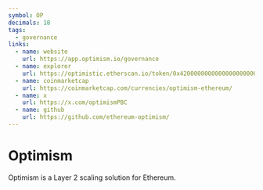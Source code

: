 ```yaml
---
symbol: OP
decimals: 18
tags:
  - governance
links:
  - name: website
    url: https://app.optimism.io/governance
  - name: explorer
    url: https://optimistic.etherscan.io/token/0x4200000000000000000000000000000000000042
  - name: coinmarketcap
    url: https://coinmarketcap.com/currencies/optimism-ethereum/
  - name: x
    url: https://x.com/optimismPBC
  - name: github
    url: https://github.com/ethereum-optimism/
---
```


# Optimism

Optimism is a Layer 2 scaling solution for Ethereum.
